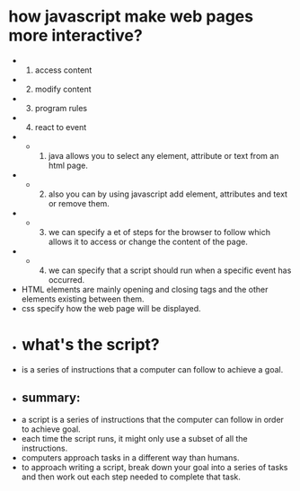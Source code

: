 # how javascript make web pages more interactive?
- 1. access content
- 2. modify content
- 3. program rules
- 4. react to event
- * 1. java allows you to select any element, attribute or text from an html page.
- * 2. also you can by using javascript add element, attributes and text or remove them.
- * 3. we can specify a et of steps for the browser to follow which allows it to access or change the content of the page.
- * 4. we can specify that a script should run when a specific event has occurred.
- HTML elements are mainly opening and closing tags and the other elements existing between them.
- css specify how the web page will be displayed.
- # what's the script?
- is a series of instructions that  a computer can follow to achieve a goal.
- ## summary:
- a script is a series of instructions that the computer can follow in order to achieve goal.
- each time the script runs, it might only use a subset of all the instructions.
- computers approach tasks in a different way than humans.
- to approach writing a script, break down your goal into a series of tasks and then work out each step needed to complete that task.


